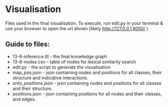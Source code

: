 # Visualisation

Files used in the final visualisation. To execute, run edit.py in your terminal & use your browser to open the url shown (likely http://127.0.0.1:8050/ )

## Guide to files:
* 13-8-inference.ttl - the final knowledge graph
* 13-8-nodes.csv - table of nodes for lexical similarity search
* edit.py - the script to generate the visualisation
* map_pos.json - json containing nodes and positions for all classes, their structure and indicative interactions.
* onto_positions.json - json containing nodes and positions for all classes and their structure.
* positions.json - json containing positions for all nodes and their classes, and edges.